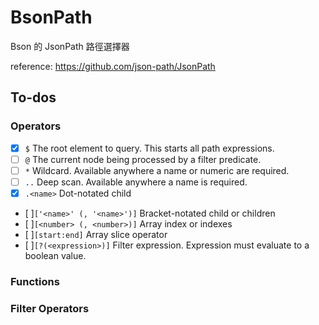 # BsonPath

Bson 的 JsonPath 路徑選擇器

reference: https://github.com/json-path/JsonPath

## To-dos
### Operators
- [X] ```$```   The root element to query. This starts all path expressions.
- [ ] ```@```   The current node being processed by a filter predicate.
- [ ] ```*```   Wildcard. Available anywhere a name or numeric are required.
- [ ] ```..```  Deep scan. Available anywhere a name is required.
- [X] ```.<name>``` Dot-notated child
- [ ]```['<name>' (, '<name>')]``` 	Bracket-notated child or children
- [ ]```[<number> (, <number>)]``` 	Array index or indexes
- [ ]```[start:end]``` 	Array slice operator
- [ ]```[?(<expression>)]``` 	Filter expression. Expression must evaluate to a boolean value.

### Functions

### Filter Operators
